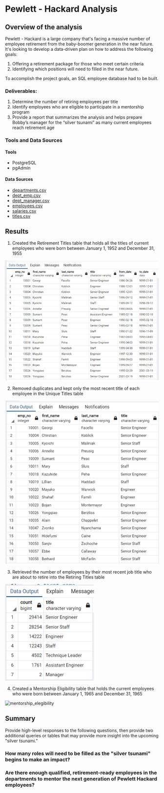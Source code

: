 # Pewlett - Hackard Analysis

## Overview of the analysis

Pewlett - Hackard is a large company that's facing a massive number of employee retirement from the baby-boomer generation in the near future. It's looking to develop a data-driven plan on how to address the following goals: 

1. Offering a retirement package for those who meet certain criteria
2. Identifying which positions will need to filled in the near future.

To accomplish the project goals, an SQL employee database had to be built.

### Deliverables: 

1. Determine the number of retiring employees per title
2. Identify employees who are eligible to participate in a mentorship program 
3. Provide a report that summarizes the analysis and helps prepare Bobby’s manager for the “silver tsunami” as many current employees reach retirement age

### Tools and Data Sources

#### Tools

- PostgreSQL
- pgAdmin

#### Data Sources

- [departments.csv](https://2u-data-curriculum-team.s3.amazonaws.com/dataviz-online/module_7/departments.csv)
- [dept_emp.csv](https://2u-data-curriculum-team.s3.amazonaws.com/dataviz-online/module_7/dept_emp.csv)
- [dept_manager.csv](https://2u-data-curriculum-team.s3.amazonaws.com/dataviz-online/module_7/dept_manager.csv)
- [employees.csv](https://2u-data-curriculum-team.s3.amazonaws.com/dataviz-online/module_7/employees.csv)
- [salaries.csv](https://2u-data-curriculum-team.s3.amazonaws.com/dataviz-online/module_7/salaries.csv)
- [titles.csv](https://2u-data-curriculum-team.s3.amazonaws.com/dataviz-online/module_7/titles.csv)

## Results

1. Created the Retirement Titles table that holds all the titles of current employees who were born between January 1, 1952 and December 31, 1955

![retirement_titles](Resources/retirement_titles.png)

2. Removed duplicates and kept only the most recent title of each employee in the Unique Titles table

![unique_titles](Resources/unique_titles.png)

3. Retrieved the number of employees by their most recent job title who are about to retire into the Retiring Titles table

![retiring_titles](Resources/retiring_titles.png)

4. Created a Mentorship Eligibility table that holds the current employees who were born between January 1, 1965 and December 31, 1965

![mentorship_elegibility](Resources/mentorship_elegibility.png)

## Summary 
Provide high-level responses to the following questions, then provide two additional queries or tables that may provide more insight into the upcoming "silver tsunami."

### How many roles will need to be filled as the "silver tsunami" begins to make an impact?


### Are there enough qualified, retirement-ready employees in the departments to mentor the next generation of Pewlett Hackard employees?